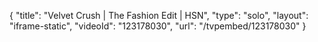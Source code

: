 {
    "title": "Velvet Crush | The Fashion Edit | HSN",
    "type": "solo",
    "layout": "iframe-static",
    "videoId": "123178030",
    "url": "\/tvpembed\/123178030"
}